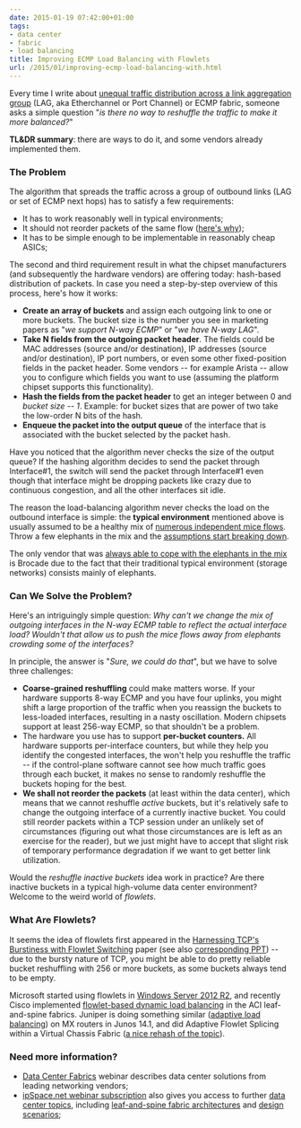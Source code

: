 ```yaml
---
date: 2015-01-19 07:42:00+01:00
tags:
- data center
- fabric
- load balancing
title: Improving ECMP Load Balancing with Flowlets
url: /2015/01/improving-ecmp-load-balancing-with.html
---
```

Every time I write about [unequal traffic distribution across a link aggregation group](/2015/01/load-balancing-elephant-storage-flows.html) (LAG, aka Etherchannel or Port Channel) or ECMP fabric, someone asks a simple question "*is there no way to reshuffle the traffic to make it more balanced?*"

**TL&DR summary**: there are ways to do it, and some vendors already implemented them.
<!--more-->

### The Problem

The algorithm that spreads the traffic across a group of outbound links (LAG or set of ECMP next hops) has to satisfy a few requirements:

-   It has to work reasonably well in typical environments;
-   It should not reorder packets of the same flow ([here's why](/2014/03/per-packet-load-balancing-interferes.html));
-   It has to be simple enough to be implementable in reasonably cheap ASICs;

The second and third requirement result in what the chipset manufacturers (and subsequently the hardware vendors) are offering today: hash-based distribution of packets. In case you need a step-by-step overview of this process, here's how it works:

-   **Create an array of buckets** and assign each outgoing link to one or more buckets. The bucket size is the number you see in marketing papers as "*we support N-way ECMP*" or "*we have N-way LAG*".
-   **Take N fields from the outgoing packet header**. The fields could be MAC addresses (source and/or destination), IP addresses (source and/or destination), IP port numbers, or even some other fixed-position fields in the packet header. Some vendors -- for example Arista -- allow you to configure which fields you want to use (assuming the platform chipset supports this functionality).
-   **Hash the fields from the packet header** to get an integer between 0 and *bucket size -- 1*. Example: for bucket sizes that are power of two take the low-order N bits of the hash.
-   **Enqueue the packet into the output queue** of the interface that is associated with the bucket selected by the packet hash.

Have you noticed that the algorithm never checks the size of the output queue? If the hashing algorithm decides to send the packet through Interface\#1, the switch will send the packet through Interface\#1 even though that interface might be dropping packets like crazy due to continuous congestion, and all the other interfaces sit idle.

The reason the load-balancing algorithm never checks the load on the outbound interface is simple: the **typical environment** mentioned above is usually assumed to be a healthy mix of [numerous independent mice flows](/2014/06/mice-elephants-and-virtual-switches.html). Throw a few elephants in the mix and the [assumptions start breaking down](http://packetpushers.net/the-scaling-limitations-of-etherchannel-or-why-11-does-not-equal-2/).

The only vendor that was [always able to cope with the elephants in the mix](/2011/04/brocade-vcs-fabric-has-almost-perfect.html) is Brocade due to the fact that their traditional typical environment (storage networks) consists mainly of elephants.

### Can We Solve the Problem?

Here's an intriguingly simple question: *Why can't we change the mix of outgoing interfaces in the N-way ECMP table to reflect the actual interface load? Wouldn't that allow us to push the mice flows away from elephants crowding some of the interfaces?*

In principle, the answer is "*Sure, we could do that*", but we have to solve three challenges:

-   **Coarse-grained reshuffling** could make matters worse. If your hardware supports 8-way ECMP and you have four uplinks, you might shift a large proportion of the traffic when you reassign the buckets to less-loaded interfaces, resulting in a nasty oscillation. Modern chipsets support at least 256-way ECMP, so that shouldn't be a problem.
-   The hardware you use has to support **per-bucket counters.** All hardware supports per-interface counters, but while they help you identify the congested interfaces, the won't help you reshuffle the traffic -- if the control-plane software cannot see how much traffic goes through each bucket, it makes no sense to randomly reshuffle the buckets hoping for the best.
-   **We shall not reorder the packets** (at least within the data center), which means that we cannot reshuffle *active* buckets, but it's relatively safe to change the outgoing interface of a currently inactive bucket. You could still reorder packets within a TCP session under an unlikely set of circumstances (figuring out what those circumstances are is left as an exercise for the reader), but we just might have to accept that slight risk of temporary performance degradation if we want to get better link utilization.

Would the *reshuffle inactive buckets* idea work in practice? Are there inactive buckets in a typical high-volume data center environment? Welcome to the weird world of *flowlets*.

### What Are Flowlets?

It seems the idea of flowlets first appeared in the [Harnessing TCP's Burstiness with Flowlet Switching](http://groups.csail.mit.edu/netmit/wordpress/wp-content/themes/netmit/papers/texcp-hotnets04.pdf) paper (see also [corresponding PPT](http://nms.lcs.mit.edu/~kandula/data/FLARE_HotNets04_web.ppt)) -- due to the bursty nature of TCP, you might be able to do pretty reliable bucket reshuffling with 256 or more buckets, as some buckets always tend to be empty.

Microsoft started using flowlets in [Windows Server 2012 R2](http://insidevirtualization.com/windows-server-2012-r2/windows-server-2012-r2-nic-teaming-options/), and recently Cisco implemented [flowlet-based dynamic load balancing](http://www.cisco.com/c/en/us/td/docs/switches/datacenter/aci/apic/sw/1-x/aci-fundamentals/b_ACI-Fundamentals/b_ACI_Fundamentals_BigBook_chapter_0100.html#concept_F280C079790A451ABA76BC5C6427D746) in the ACI leaf-and-spine fabrics. Juniper is doing something similar ([adaptive load balancing](http://www.juniper.net/techpubs/en_US/junos14.1/topics/concept/load-balance-technique-overview.html)) on MX routers in Junos 14.1, and did Adaptive Flowlet Splicing within a Virtual Chassis Fabric ([a nice rehash of the topic](https://cloudnets.wordpress.com/2014/09/08/mice-and-elephants-in-my-data-center/)).

### Need more information?

-   [Data Center Fabrics](http://www.ipspace.net/Data_Center_Fabrics) webinar describes data center solutions from leading networking vendors;
-   [ipSpace.net webinar subscription](https://www.ipspace.net/Subscription) also gives you access to further [data center topics](https://www.ipspace.net/Roadmap/Data_center_webinars), including [leaf-and-spine fabric architectures](http://www.ipspace.net/Leaf-and-Spine_Fabric_Architectures) and [design scenarios](http://www.ipspace.net/Data_Center_Design_Case_Studies);

